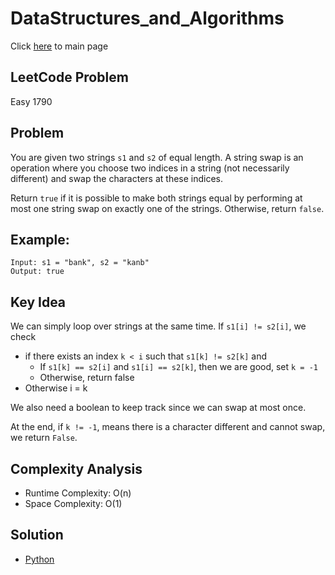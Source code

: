 # DataStructures_and_Algorithms
Click [here](../../README.md) to main page

## LeetCode Problem
Easy 1790

## Problem
You are given two strings `s1` and `s2` of equal length. A string swap is an operation where you choose two indices in a string (not necessarily different) and swap the characters at these indices.

Return `true` if it is possible to make both strings equal by performing at most one string swap on exactly one of the strings. Otherwise, return `false`.

## Example:
```
Input: s1 = "bank", s2 = "kanb"
Output: true
```

## Key Idea
We can simply loop over strings at the same time. If `s1[i] != s2[i]`, we check
- if there exists an index `k < i` such that `s1[k] != s2[k]` and
    - If `s1[k] == s2[i]` and `s1[i] == s2[k]`, then we are good, set `k = -1`
    - Otherwise, return false
- Otherwise i = k

We also need a boolean to keep track since we can swap at most once.

At the end, if `k != -1`, means there is a character different and cannot swap, we return `False`.

## Complexity Analysis
- Runtime Complexity: O(n)
- Space Complexity: O(1)

## Solution
- [Python](./solution.py)
